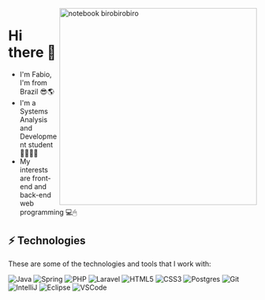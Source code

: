<img src="https://raw.githubusercontent.com/MicaelliMedeiros/micaellimedeiros/master/image/computer-illustration.png" min-width="400px" max-width="400px" width="400px" align="right" alt="notebook birobirobiro">

<div align="left">
<h1> Hi there 👋</h1>
  
  - I'm Fabio, I'm from Brazil 😎🌎
  - I'm a Systems Analysis and Development student 👨🏻‍🎓🏬
  - My interests are front-end and back-end web programming 💻🖱
  



<h2> ⚡ Technologies </h2>

These are some of the technologies and tools that I work with:

![Java](https://img.shields.io/badge/-Java-FF0000?style=flat-square&logo=java)
![Spring](https://img.shields.io/badge/-Spring-6DB33F?style=flat-square&logo=spring&logoColor=white)
![PHP](https://img.shields.io/badge/-PHP-darkblue?style=flat-square&logo=php)
![Laravel](https://img.shields.io/badge/-Laravel-black?style=flat-square&logo=laravel)
![HTML5](https://img.shields.io/badge/-HTML5-E34F26?style=flat-square&logo=html5&logoColor=white)
![CSS3](https://img.shields.io/badge/-CSS3-darkblue?style=flat-square&logo=css3)
![Postgres](https://img.shields.io/badge/-Postgres-1572B6?style=flat-square&logo=postgresql&logoColor=white)
![Git](https://img.shields.io/badge/-Git-black?style=flat-square&logo=git)
![IntelliJ](https://img.shields.io/badge/-IntelliJ%20IDEA-7B68EE?style=flat-square&logo=intellij-idea&logoColor=black)
![Eclipse](https://img.shields.io/badge/-Eclipse-2C2255?style=flat-square&logo=eclipse&logoColor=white)
![VSCode](https://img.shields.io/badge/-VSCode-007ACC?style=flat-square&logo=visual-studio-code&logoColor=white)
</div>
